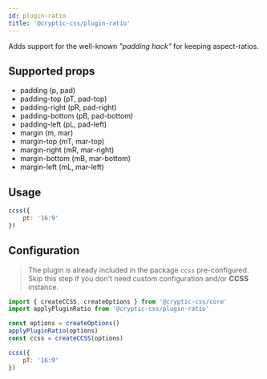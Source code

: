 ```yaml
---
id: plugin-ratio
title: '@cryptic-css/plugin-ratio'
---
```


Adds support for the well-known _"padding hack"_ for keeping aspect-ratios.

## Supported props

-   padding (p, pad)
-   padding-top (pT, pad-top)
-   padding-right (pR, pad-right)
-   padding-bottom (pB, pad-bottom)
-   padding-left (pL, pad-left)
-   margin (m, mar)
-   margin-top (mT, mar-top)
-   margin-right (mR, mar-right)
-   margin-bottom (mB, mar-bottom)
-   margin-left (mL, mar-left)

## Usage

```js live
ccss({
    pt: '16:9'
})
```

## Configuration

> The plugin is already included in the package `ccss` pre-configured.
Skip this step if you don't need custom configuration and/or **CCSS** instance.

```js
import { createCCSS, createOptions } from '@cryptic-css/core'
import applyPluginRatio from '@cryptic-css/plugin-ratio'

const options = createOptions()
applyPluginRatio(options)
const ccss = createCCSS(options)

ccss({
    pT: '16:9'
})
```
